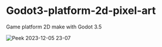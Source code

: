 # Godot3-platform-2d-pixel-art
Game platform 2D make with Godot 3.5

![Peek 2023-12-05 23-07](https://github.com/frankjardel/Godot3-platform-2d-pixel-art/assets/14333871/bc3ef207-6a94-4e33-aed7-d5a7207d0541)

